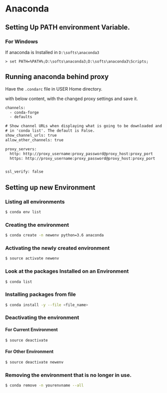 # Anaconda

## Setting Up PATH environment Variable.

### For Windows

If anaconda is Installed in `D:\softs\anaconda3`


```batch
> set PATH=%PATH%;D:\softs\anaconda3;D:\softs\anaconda3\Scripts;
```


## Running anaconda behind proxy

Have the `.condarc` file in USER Home directory.

with below content, with the changed proxy settings and save it.

```txt
channels:
  - conda-forge
  - defaults

# Show channel URLs when displaying what is going to be downloaded and
# in 'conda list'. The default is False.
show_channel_urls: true
allow_other_channels: true

proxy_servers:
  http: http://proxy_username:proxy_password@proxy_host:proxy_port
  https: http://proxy_username:proxy_password@proxy_host:proxy_port


ssl_verify: false

```

## Setting up new Environment

### Listing all environments

```sh
$ conda env list
```

### Creating the environment

```sh
$ conda create -n newenv python=3.6 anaconda
```

### Activating the newly created environment

```sh
$ source activate newenv
```

### Look at the packages Installed on an Environment

```sh
$ conda list
```

### Installing packages from file

```sh
$ conda install -y --file <file_name>
```

### Deactivating the environment

#### For Current Environment

```sh
$ source deactivate
```

#### For Other Environment

```sh
$ source deactivate newenv
```

### Removing the environment that is no longer in use.

```sh
$ conda remove -n yourenvname --all
```